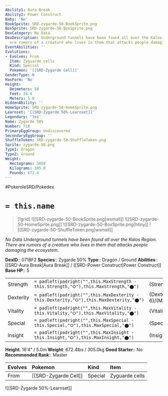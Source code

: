 ```yaml
---
Ability1: Aura Break
Ability2: Power Construct
Baby: 'No'
BookSprite: SRD-zygarde-50-BookSprite.png
BoxSprite: SRD-zygarde-50-BoxSprite.png
DexCategory: No Data
DexDescription: Underground tunnels have been found all over the Kalos Region. There
  are rumors of a creature who lives in them that attacks people damaging the ecosystem.
EventAbilities: ''
Evolutions:
- Evolves: From
  Item: Zyguarde cells
  Kind: Special
  Pokemon: '[[SRD-Zygarde Cell]]'
GenderType: N
HasForm: 'No'
Height:
  Deimeters: 50
  Feet: 16.4
  Meters: 5.0
HiddenAbility: ''
HomeSprite: SRD-zygarde-50-HomeSprite.png
Learnset: '[[SRD-Zygarde 50%-Learnset]]'
Legendary: 'Yes'
Name: Zygarde 50%
Number: 718
PrimaryEggGroup: Undiscovered
SecondaryEggGroup: ''
ShuffleToken: SRD-zygarde-50-ShuffleToken.png
Sprite: zygarde-50.png
Type1: Dragon
Type2: Ground
Weight:
  Hectograms: 3050
  Kilograms: 305.0
  Pounds: 672.4
---
```


#PokeroleSRD/Pokedex

# `= this.name`

> [!grid]
> ![[SRD-zygarde-50-BookSprite.png|wsmall]]
> ![[SRD-zygarde-50-HomeSprite.png]]
> ![[SRD-zygarde-50-BoxSprite.png|htiny]]
> ![[SRD-zygarde-50-ShuffleToken.png|wsmall]]


*No Data*
*Underground tunnels have been found all over the Kalos Region. There are rumors of a creature who lives in them that attacks people damaging the ecosystem.*

**DexID**:: 0718F2
**Species**:: Zygarde 50%
**Type**:: Dragon / Ground
**Abilities**:: [[SRD-Aura Break|Aura Break]] / [[SRD-Power Construct|Power Construct]]
**Base HP**:: 5

|           |                                                                                        |                                          |
| --------- | -------------------------------------------------------------------------------------- | ---------------------------------------- |
| Strength  | `= padleft(padright("",this.MaxStrength - this.Strength,"⭘"),this.MaxStrength,"⬤")`    | (Strength::6)/(MaxStrength::6)   |
| Dexterity | `= padleft(padright("",this.MaxDexterity - this.Dexterity,"⭘"),this.MaxDexterity,"⬤")` | (Dexterity:: 6)/(MaxDexterity::6) |
| Vitality  | `= padleft(padright("",this.MaxVitality - this.Vitality,"⭘"),this.MaxVitality,"⬤")`    | (Vitality::7)/(MaxVitality::7)   |
| Special   | `= padleft(padright("",this.MaxSpecial - this.Special,"⭘"),this.MaxSpecial,"⬤")`       | (Special::5)/(MaxSpecial::5)     |
| Insight   | `= padleft(padright("",this.MaxInsight - this.Insight,"⭘"),this.MaxInsight,"⬤")`       | (Insight::6)/(MaxInsight::6)     |

**Height**: 16'4" / 5.0m
**Weight**: 672.4lbs / 305.0kg
**Good Starter**:: No
**Recommended Rank**:: Master

| Evolves   | Pokemon              | Kind    | Item           |
|:----------|:---------------------|:--------|:---------------|
| From      | [[SRD-Zygarde Cell]] | Special | Zyguarde cells |

![[SRD-Zygarde 50%-Learnset]]